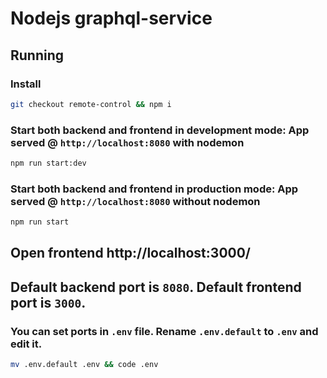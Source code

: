 # Nodejs graphql-service
## Running
### Install
```bash
git checkout remote-control && npm i
```
### Start both backend and frontend in development mode: App served @ `http://localhost:8080` with nodemon
```bash
npm run start:dev
```
### Start both backend and frontend in production mode: App served @ `http://localhost:8080` without nodemon
```bash
npm run start
```
## Open frontend http://localhost:3000/
## Default backend port is `8080`. Default frontend port is `3000`.
### You can set ports in `.env` file. Rename `.env.default` to `.env` and edit it.
```bash
mv .env.default .env && code .env
```
